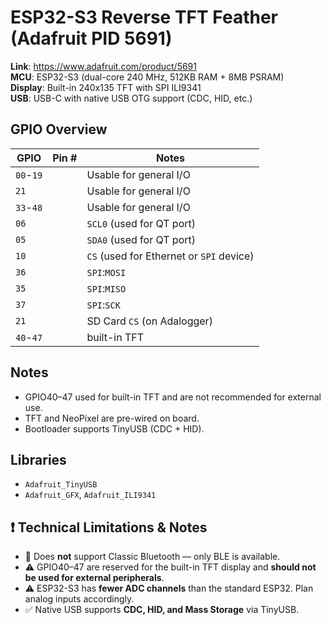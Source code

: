# ESP32-S3 Reverse TFT Feather (Adafruit PID 5691)

**Link**: https://www.adafruit.com/product/5691  
**MCU**: ESP32-S3 (dual-core 240 MHz, 512KB RAM + 8MB PSRAM)  
**Display**: Built-in 240x135 TFT with SPI ILI9341  
**USB**: USB-C with native USB OTG support (CDC, HID, etc.)

## GPIO Overview

| GPIO | Pin # | Notes |
|---|---|---|
| `00`-`19` | | Usable for general I/O|
| `21` | | Usable for general I/O|
| `33`-`48` | | Usable for general I/O|
| `06` | | `SCL0` (used for QT port) |
| `05` | | `SDA0` (used for QT port) |
| `10` | | `CS` (used for Ethernet or `SPI` device) |
| `36` | | `SPI`:`MOSI` |
| `35` | | `SPI`:`MISO`|
| `37` | | `SPI`:`SCK`|
| `21` | | SD Card `CS` (on Adalogger) |
| `40`-`47` | | built-in TFT |

## Notes

- GPIO40–47 used for built-in TFT and are not recommended for external use.
- TFT and NeoPixel are pre-wired on board.
- Bootloader supports TinyUSB (CDC + HID).

## Libraries

- `Adafruit_TinyUSB`
- `Adafruit_GFX`, `Adafruit_ILI9341`

## ❗ Technical Limitations & Notes

- 🚫 Does **not** support Classic Bluetooth — only BLE is available.
- ⚠️ GPIO40–47 are reserved for the built-in TFT display and **should not be used for external peripherals**.
- ⚠️ ESP32-S3 has **fewer ADC channels** than the standard ESP32. Plan analog inputs accordingly.
- ✅ Native USB supports **CDC, HID, and Mass Storage** via TinyUSB.
